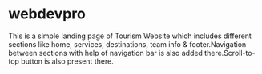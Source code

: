 # webdevpro
This is a simple landing page of Tourism Website which includes different sections like home, services, destinations, team info & footer.Navigation between sections with help of navigation bar is also added there.Scroll-to-top button is also present there.
